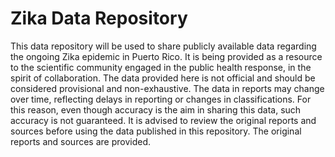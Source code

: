 # Zika Data Repository

This data repository will be used to share publicly available data regarding the ongoing Zika epidemic in Puerto Rico. It is being provided as a resource to the scientific community engaged in the public health response, in the spirit of collaboration. The data provided here is not official and should be considered provisional and non-exhaustive. The data in reports may change over time, reflecting delays in reporting or changes in classifications. For this reason, even though accuracy is the aim in sharing this data, 
such accuracy is not guaranteed. It is advised to review the original reports and sources before using the data published in this repository. The original reports and sources are provided. 


